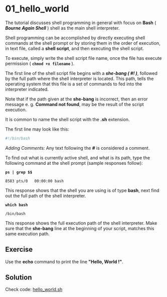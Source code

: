 # 01_hello_world

The tutorial discusses shell programming in general with focus on **Bash** ( ***Bourne Again Shell*** ) shell as the main shell interpreter.

Shell programming can be accomplished by directly executing shell commands at the shell prompt or by storing them in the order of execution, in text file, called a **shell script**, and then executing the shell script.

To execute, simply write the shell script file name, once the file has execute permission ( **```chmod +x filename```** ).



The first line of the shell script file begins with a ***she-bang ( #! )***, followed by the full path where the shell interpreter is located. This path, tells the operating system that this file is a set of commands to fed into the interpreter indicated.

Note that if the path given at the **she-bang** is incorrect, then an error message e. g. **Command not found**, may be the result of the script execution.

It is common to name the shell script with the **.sh** extension.



The first line may look like this:

``````bash
#!/bin/bash
``````

*Adding Comments:* Any text following the ***#*** is considered a comment.



To find out what is currently active shell, and what is its path, type the following command at the shell prompt (sample responses follow):

**```ps | grep $$```**

```8583 pts/0	00:00:00 bash```

This response shows that the shell you are using is of type **bash**, next find out the full path of the shell interpreter.

**```which bash```**

```/bin/bash```

This response shows the full execution path of the shell interpreter. Make sure that the **she-bang** line at the beginning of your script, matches this same execution path.



## Exercise

Use the **echo** command to print the line **"Hello, World !"**.



## Solution

Check code: [hello_world.sh](./hello_world.sh)

